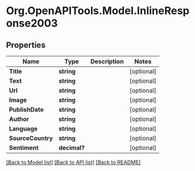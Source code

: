 # Org.OpenAPITools.Model.InlineResponse2003

## Properties

Name | Type | Description | Notes
------------ | ------------- | ------------- | -------------
**Title** | **string** |  | [optional] 
**Text** | **string** |  | [optional] 
**Url** | **string** |  | [optional] 
**Image** | **string** |  | [optional] 
**PublishDate** | **string** |  | [optional] 
**Author** | **string** |  | [optional] 
**Language** | **string** |  | [optional] 
**SourceCountry** | **string** |  | [optional] 
**Sentiment** | **decimal?** |  | [optional] 

[[Back to Model list]](../README.md#documentation-for-models) [[Back to API list]](../README.md#documentation-for-api-endpoints) [[Back to README]](../README.md)

